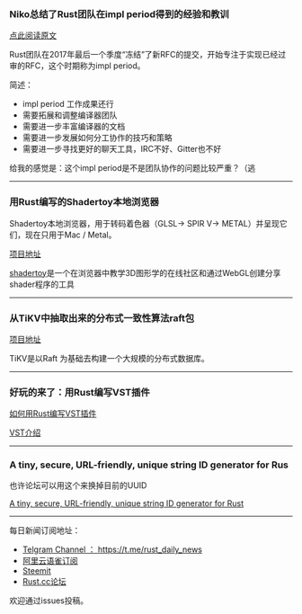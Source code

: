 ### Niko总结了Rust团队在impl period得到的经验和教训

[点此阅读原文](http://smallcultfollowing.com/babysteps/blog/2018/01/05/lessons-from-the-impl-period/)

Rust团队在2017年最后一个季度“冻结”了新RFC的提交，开始专注于实现已经过审的RFC，这个时期称为impl period。

简述：

-  impl period 工作成果还行
-  需要拓展和调整编译器团队
-  需要进一步丰富编译器的文档
-  需要进一步发展如何分工协作的技巧和策略
-  需要进一步寻找更好的聊天工具，IRC不好、Gitter也不好

给我的感觉是：这个impl period是不是团队协作的问题比较严重？（逃

---

###  用Rust编写的Shadertoy本地浏览器

 Shadertoy本地浏览器，用于转码着色器（GLSL-> SPIR V-> METAL）并呈现它们，现在只用于Mac / Metal。

[项目地址](https://github.com/repi/shadertoy-browser)

[shadertoy](https://www.shadertoy.com/howto)是一个在浏览器中教学3D图形学的在线社区和通过WebGL创建分享shader程序的工具

---

### 从TiKV中抽取出来的分布式一致性算法raft包

[项目地址](https://github.com/pingcap/raft-rs)

TiKV是以Raft 为基础去构建一个大规模的分布式数据库。

---

### 好玩的来了：用Rust编写VST插件

[如何用Rust编写VST插件](http://vaporsoft.net/creating-an-audio-plugin-with-rust-vst/)

[VST介绍](https://baike.baidu.com/item/VST)

---

### A tiny, secure, URL-friendly, unique string ID generator for Rus

也许论坛可以用这个来换掉目前的UUID

[A tiny, secure, URL-friendly, unique string ID generator for Rust](https://github.com/nikolay-govorov/nanoid)


---

每日新闻订阅地址：

- [Telgram Channel ： https://t.me/rust_daily_news ](https://t.me/rust_daily_news )
- [阿里云语雀订阅](https://www.yuque.com/chaosbot/rustnews)
- [Steemit](https://steemit.com/@blackanger)
- [Rust.cc论坛](https://rust.cc)

欢迎通过issues投稿。
